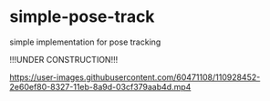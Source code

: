 # simple-pose-track
simple implementation for pose tracking

!!!UNDER CONSTRUCTION!!!



https://user-images.githubusercontent.com/60471108/110928452-2e60ef80-8327-11eb-8a9d-03cf379aab4d.mp4


